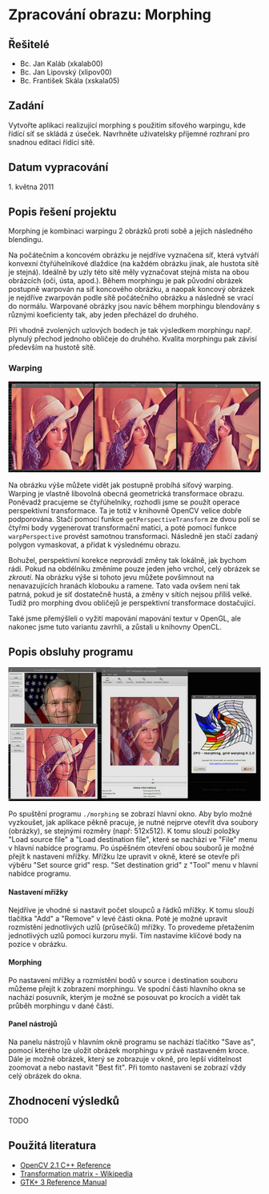 Zpracování obrazu: Morphing
===========================

Řešitelé
--------
* Bc. Jan Kaláb (xkalab00)
* Bc. Jan Lipovský (xlipov00)
* Bc. František Skála (xskala05)

Zadání
------
Vytvořte aplikaci realizující morphing s použitím síťového warpingu, kde řídící síť se skládá z úseček. Navrhněte uživatelsky příjemné rozhraní pro snadnou editaci řídící sítě.

Datum vypracování
-----------------
<p>1. května 2011</p>

Popis řešení projektu
---------------------
Morphing je kombinaci warpingu 2 obrázků proti sobě a jejich následného blendingu.

Na počátečním a koncovém obrázku je nejdříve vyznačena síť, která vytváří konvexní čtyřúhelníkové dlaždice (na každém obrázku jinak, ale hustota sítě je stejná). Ideálně by uzly této sítě měly vyznačovat stejná místa na obou obrázcích (oči, ústa, apod.). Během morphingu je pak původní obrázek postupně warpován na síť koncového obrázku, a naopak koncový obrázek je nejdříve zwarpován podle sítě počátečního obrázku a následně se vrací do normálu. Warpované obrázky jsou navíc během morphingu blendovány s různými koeficienty tak, aby jeden přecházel do druhého.

Při vhodně zvolených uzlových bodech je tak výsledkem morphingu např. plynulý přechod jednoho obličeje do druhého. Kvalita morphingu pak závisí především na hustotě sítě.

### Warping ###
![Síťový warping](warping.jpg)

Na obrázku výše můžete vidět jak postupně probíhá síťový warping. Warping je vlastně libovolná obecná geometrická transformace obrazu. Poněvadž pracujeme se čtyřúhelníky, rozhodli jsme se použít operace perspektivní transformace. Ta je totiž v knihovně OpenCV velice dobře podporována. Stačí pomocí funkce `getPerspectiveTransform` ze dvou polí se čtyřmi body vygenerovat transformační matici, a poté pomocí funkce `warpPerspective` provést samotnou transformaci. Následně jen stačí zadaný polygon vymaskovat, a přidat k výslednému obrazu.

Bohužel, perspektivní korekce neprovádí změny tak lokálně, jak bychom rádi. Pokud na obdélníku změníme pouze jeden jeho vrchol, celý obrázek se *zkroutí*. Na obrázku výše si tohoto jevu můžete povšimnout na nenavazujících hranách klobouku a ramene. Tato vada ovšem není tak patrná, pokud je síť dostatečně hustá, a změny v sítích nejsou příliš velké. Tudíž pro morphing dvou obličejů je perspektivní transformace dostačující.

Také jsme přemýšleli o vyžití mapování mapování textur v OpenGL, ale nakonec jsme tuto variantu zavrhli, a zůstali u knihovny OpenCL.

Popis obsluhy programu
----------------------
![Screenshot programu](screenshot.jpg)

Po spuštění programu `./morphing` se zobrazí hlavní okno. Aby bylo možné vyzkoušet, jak aplikace pěkně pracuje, je nutné nejprve otevřít dva soubory (obrázky), se stejnými rozměry (např: 512x512). K tomu slouží položky "Load source file" a "Load destination file", které se nachází ve "File" menu v hlavní nabídce programu. Po úspěšném otevření obou souborů je možné přejít k nastaveni mřížky. Mřížku lze upravit v okně, které se otevře při výběru "Set source grid" resp. "Set destination grid" z "Tool" menu v hlavní nabídce programu. 

#### Nastavení mřížky ####
Nejdříve je vhodné si nastavit počet sloupců a řádků mřížky. K tomu slouží tlačítka "Add" a "Remove" v levé části okna. Poté je možné upravit rozmístění jednotlivých uzlů (průsečíků) mřížky. To provedeme přetažením jednotlivých uzlů pomocí kurzoru myši. Tím nastavíme klíčové body na pozice v obrázku.

#### Morphing ####
Po nastavení mřížky a rozmístění bodů v source i destination souboru můžeme přejít k zobrazení morphingu. Ve spodní části hlavního okna se nachází posuvník, kterým je možné se posouvat po krocích a vidět tak průběh morphingu v dané části.

#### Panel nástrojů ####
Na panelu nástrojů v hlavním okně programu se nachází tlačítko "Save as", pomocí kterého lze uložit obrázek morphingu v právě nastaveném kroce. Dále je možně obrázek, který se zobrazuje v okně, pro lepší viditelnost zoomovat a nebo nastavit "Best fit". Při tomto nastaveni se zobrazí vždy celý obrázek do okna.

Zhodnocení výsledků
-------------------
TODO

Použitá literatura
------------------
* [OpenCV 2.1 C++ Reference](http://opencv.willowgarage.com/documentation/cpp/index.html)
* [Transformation matrix - Wikipedia](http://en.wikipedia.org/wiki/Transformation_matrix)
* [GTK+ 3 Reference Manual](http://developer.gnome.org/gtk3/stable/)
